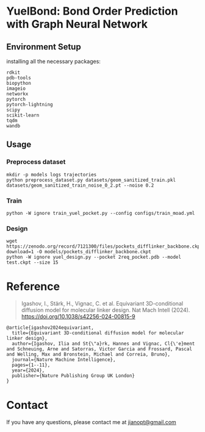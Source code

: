 # YuelBond: Bond Order Prediction with Graph Neural Network

## Environment Setup

installing all the necessary packages:

```shell
rdkit
pdb-tools
biopython
imageio
networkx
pytorch
pytorch-lightning
scipy
scikit-learn
tqdm
wandb
```

## Usage

### Preprocess dataset

```shell
mkdir -p models logs trajectories
python preprocess_dataset.py datasets/geom_sanitized_train.pkl datasets/geom_sanitized_train_noise_0_2.pt --noise 0.2
```

### Train

```shell
python -W ignore train_yuel_pocket.py --config configs/train_moad.yml
```

### Design

```shell
wget https://zenodo.org/record/7121300/files/pockets_difflinker_backbone.ckpt?download=1 -O models/pockets_difflinker_backbone.ckpt
python -W ignore yuel_design.py --pocket 2req_pocket.pdb --model test.ckpt --size 15
```





# Reference

> Igashov, I., Stärk, H., Vignac, C. et al. Equivariant 3D-conditional diffusion model for molecular linker design. Nat Mach Intell (2024). https://doi.org/10.1038/s42256-024-00815-9

```
@article{igashov2024equivariant,
  title={Equivariant 3D-conditional diffusion model for molecular linker design},
  author={Igashov, Ilia and St{\"a}rk, Hannes and Vignac, Cl{\'e}ment and Schneuing, Arne and Satorras, Victor Garcia and Frossard, Pascal and Welling, Max and Bronstein, Michael and Correia, Bruno},
  journal={Nature Machine Intelligence},
  pages={1--11},
  year={2024},
  publisher={Nature Publishing Group UK London}
}
```

# Contact

If you have any questions, please contact me at jianopt@gmail.com
